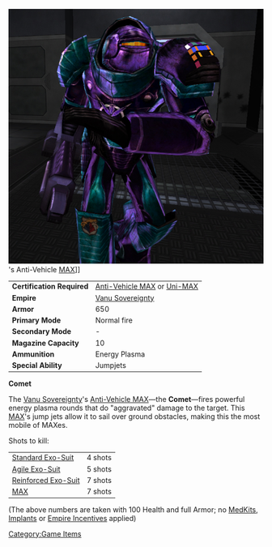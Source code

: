 ![](images/CometPicture.jpg "fig:CometPicture.jpg")'s Anti-Vehicle
[MAX](MAX.md "wikilink")\]\]

|                            |                                                                                                                      |
| -------------------------- | -------------------------------------------------------------------------------------------------------------------- |
| **Certification Required** | [Anti-Vehicle MAX](<Anti-Vehicle_MAX_(Certification)> "wikilink") or [Uni-MAX](<Uni-MAX_(Certification)> "wikilink") |
| **Empire**                 | [Vanu Sovereignty](Vanu_Sovereignty.md "wikilink")                                                                   |
| **Armor**                  | 650                                                                                                                  |
| **Primary Mode**           | Normal fire                                                                                                          |
| **Secondary Mode**         | \-                                                                                                                   |
| **Magazine Capacity**      | 10                                                                                                                   |
| **Ammunition**             | Energy Plasma                                                                                                        |
| **Special Ability**        | Jumpjets                                                                                                             |

**Comet**

The [Vanu Sovereignty](Vanu_Sovereignty.md "wikilink")'s [Anti-Vehicle
MAX](<Anti-Vehicle_MAX_(Certification)> "wikilink")—the **Comet**—fires
powerful energy plasma rounds that do "aggravated" damage to the target.
This [MAX](Mechanized_Armored_Exo.$1.md "wikilink")'s jump jets allow it
to sail over ground obstacles, making this the most mobile of MAXes.

Shots to kill:

|                                                        |         |
| ------------------------------------------------------ | ------- |
| [Standard Exo-Suit](Standard_Exo.$1.md "wikilink")     | 4 shots |
| [Agile Exo-Suit](Agile_Exo.$1.md "wikilink")           | 5 shots |
| [Reinforced Exo-Suit](Reinforced_Exo.$1.md "wikilink") | 7 shots |
| [MAX](MAX.md "wikilink")                               | 7 shots |

(The above numbers are taken with 100 Health and full Armor; no
[MedKits](MedKit.md "wikilink"), [Implants](Implants.md "wikilink") or [Empire
Incentives](Empire_Incentives.md "wikilink") applied)

[Category:Game Items](Category:Game_Items.md "wikilink")
